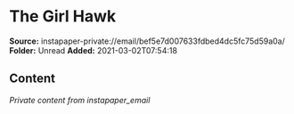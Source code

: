 # The Girl Hawk

**Source:** instapaper-private://email/bef5e7d007633fdbed4dc5fc75d59a0a/
**Folder:** Unread
**Added:** 2021-03-02T07:54:18




## Content
*Private content from instapaper_email*
